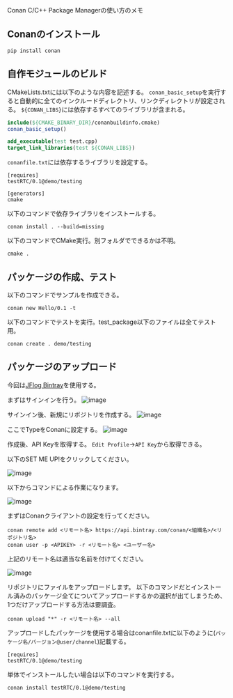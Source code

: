 Conan C/C++ Package Managerの使い方のメモ

## Conanのインストール

```
pip install conan
```

## 自作モジュールのビルド
CMakeLists.txtには以下のような内容を記述する。
`conan_basic_setup`を実行すると自動的に全てのインクルードディレクトリ、リンクディレクトリが設定される。
`${CONAN_LIBS}`には依存するすべてのライブラリが含まれる。

```CMake
include(${CMAKE_BINARY_DIR}/conanbuildinfo.cmake)
conan_basic_setup()

add_executable(test test.cpp)
target_link_libraries(test ${CONAN_LIBS})
```

`conanfile.txt`には依存するライブラリを設定する。

```
[requires]
testRTC/0.1@demo/testing

[generators]
cmake
```

以下のコマンドで依存ライブラリをインストールする。

```
conan install . --build=missing
```

以下のコマンドでCMake実行。別フォルダでできるかは不明。

```
cmake .
```


## パッケージの作成、テスト
以下のコマンドでサンプルを作成できる。
```
conan new Hello/0.1 -t
```

以下のコマンドでテストを実行。test_package以下のファイルは全てテスト用。

```
conan create . demo/testing
```

## パッケージのアップロード
今回は[JFlog Bintray](https://bintray.com)を使用する。

まずはサインインを行う。
![image](https://user-images.githubusercontent.com/6216077/59480739-cb65ce80-8e9c-11e9-9b3a-fcb0dfb7b963.png)

サインイン後、新規にリポジトリを作成する。
![image](https://user-images.githubusercontent.com/6216077/59480787-f4865f00-8e9c-11e9-958d-6442fd751755.png)

ここでTypeをConanに設定する。
![image](https://user-images.githubusercontent.com/6216077/59480818-1384f100-8e9d-11e9-8aea-686e346910be.png)

作成後、API Keyを取得する。
`Edit Profile`->`API Key`から取得できる。


以下のSET ME UP!をクリックしてください。

![image](https://user-images.githubusercontent.com/6216077/59481038-b76e9c80-8e9d-11e9-84f6-6a9765ffd1b3.png)

以下からコマンドによる作業になります。

![image](https://user-images.githubusercontent.com/6216077/59481117-087e9080-8e9e-11e9-90eb-db9bc3064707.png)

まずはConanクライアントの設定を行ってください。

```
conan remote add <リモート名> https://api.bintray.com/conan/<組織名>/<リポジトリ名>
conan user -p <APIKEY> -r <リモート名> <ユーザー名>
```

上記のリモート名は適当な名前を付けてください。

![image](https://user-images.githubusercontent.com/6216077/59481210-5398a380-8e9e-11e9-9b7c-f28531dc24a2.png)

リポジトリにファイルをアップロードします。
以下のコマンドだとインストール済みのパッケージ全てについてアップロードするかの選択が出てしまうため、1つだけアップロードする方法は要調査。

```
conan upload "*" -r <リモート名> --all
```


アップロードしたパッケージを使用する場合はconanfile.txtに以下のように(`パッケージ名/バージョン@user/channel`)記載する。

```
[requires]
testRTC/0.1@demo/testing
```

単体でインストールしたい場合は以下のコマンドを実行する。


```
conan install testRTC/0.1@demo/testing
```

